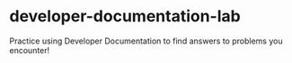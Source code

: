 # developer-documentation-lab
Practice using Developer Documentation to find answers to problems you encounter!
